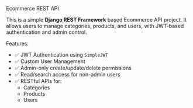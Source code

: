 Ecommerce REST API

This is a simple **Django REST Framework** based Ecommerce API project. 
It allows users to manage categories, products, and users, with JWT-based authentication and admin control.

Features:

- ✅ JWT Authentication using `SimpleJWT`
- ✅ Custom User Management
- ✅ Admin-only create/update/delete permissions
- ✅ Read/search access for non-admin users
- ✅ RESTful APIs for:
  - Categories
  - Products
  - Users
